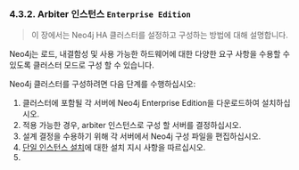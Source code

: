 ### 4.3.2. Arbiter 인스턴스 `Enterprise Edition`
> 이 장에서는 Neo4j HA 클러스터를 설정하고 구성하는 방법에 대해 설명합니다.

Neo4j는 로드, 내결함성 및 사용 가능한 하드웨어에 대한 다양한 요구 사항을 수용할 수 있도록 클러스터 모드로 구성 할 수 있습니다.

Neo4j 클러스터를 구성하려면 다음 단계를 수행하십시오:
1. 클러스터에 포함될 각 서버에 Neo4j Enterprise Edition을 다운로드하여 설치하십시오.
2. 적용 가능한 경우, arbiter 인스턴스로 구성 할 서버를 결정하십시오.
3. 설계 결정을 수용하기 위해 각 서버에서 Neo4j 구성 파일을 편집하십시오.
4. [단일 인스턴스 설치](/installation.html)에 대한 설치 지시 사항을 따르십시오.
5. 
